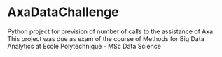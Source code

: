 # AxaDataChallenge

Python project for prevision of number of calls to the assistance of Axa.  
This project was due as exam of the course of Methods for Big Data Analytics at Ecole Polytechnique - MSc Data Science
